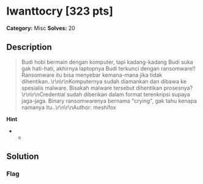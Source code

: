 # Iwanttocry [323 pts]

**Category:** Misc
**Solves:** 20

## Description
>Budi hobi bermain dengan komputer, tapi kadang-kadang Budi suka gak hati-hati, akhirnya laptopnya Budi terkunci dengan ransomware!! Ransomware itu bisa menyebar kemana-mana jika tidak dihentikan..\r\n\r\nKomputernya sudah diamankan dan dibawa ke spesialis malware. Bisakah malware tersebut dihentikan prosesnya?\r\n\r\nCredential sudah diberikan dalam format terenkripsi supaya jaga-jaga. Binary ransomwarenya bernama "crying", gak tahu kenapa namanya itu..\r\n\r\nAuthor: meshifox

**Hint**
* -

## Solution

### Flag

